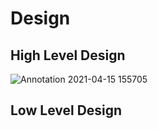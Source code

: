 # Design

## High Level Design 


![Annotation 2021-04-15 155705](https://user-images.githubusercontent.com/80764119/114855312-716d2180-9e03-11eb-80bd-709814bf1c67.jpg)



## Low Level Design 
